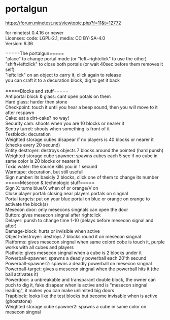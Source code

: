 # portalgun

https://forum.minetest.net/viewtopic.php?f=11&t=12772

for minetest 0.4.16 or newer<br>
Licenses: code: LGPL-2.1, media: CC BY-SA-4.0<br>
Version: 6.36<br>

=====The portalgun=====<br>
"place" to change portal mode (or "left+rightclick" to use the other)<br>
"shift+leftclick" to close both portals (or wait 40sec before them removes it self)<br>
"leftclick" on an object to carry it, click again to release<br>
you can craft it to a decuration block, dig to get it back<br>
<br>
=====Blocks and stuff=====<br>
Antiportal block & glass: cant open potals on them<br>
Hard glass: 		harder then stone<br>
Checkpoint: 		touch it until you hear a beep sound, then you will move to it after respawn<br>
Cake: 			eat a dirt-cake? no way!<br>
Security cam: 		shoots when you are 10 blocks or nearer it<br>
Sentry turret:		shoots when something is front of it<br>
Testblock: 		decuration<br>
Weighted storage cubes	disapear if no players is 40 blocks or nearer it (checks every 20 secund)<br>
Entity destroyer: 		destroys objects 7 blocks around the pointed (hard punsh)<br>
Weighted storage cube spawner: 	spawns cubes each 5 sec if no cube in same color is 20 blocks or nearer it<br>
Toxic water:		the source kills you in 1 secund<br>
Warntape:		decuration, but still usefull<br>
Sign number:		its basicly 2 blocks, click one of them to change its number<br>
=====Mesecon & technologic stuff=====<br>
Sign X:			turns blue/X when of or orange/V on<br>
Close player portal:		closing near players portals on singnal <br>
Portal targets:		put on your blue portal on blue or orange on orange to activate the block(s)<br>
Mesecon door:		only mesecons singnals can open the door<br>
Button: 			gives mesecon singnal after rightclick<br>
Delayer: 			punsh to change time 1-10 (delays before mesecon signal and after)<br>
Damage-block: 		hurts or invisible when active<br>
Object-destroyer: 		destroys 7 blocks round it on mesecon singnal<br>
Platforms: 		gives mesecon singnal when same colord cobe is touch it, purple works with all cubes and players<br>
Plathole: 			gives mesecon singnal when a cube is 2 blocks under it<br>
Powerball-spawner: 	spawns a deadly powerball each 20'th secund<br>
Powerball-spawner2: 	spawns a deadly powerball on mesecon singnal <br>
Powerball-target:		gives a mesecon singnal when the powerball hits it (the ball activates it)<br>
Powerdoor: 		a unbreakable and transparant double block, the owner can puch to dig it, fake disapear when is active and is "mesecon singnal  leading", it makes you can make unlimited big doors<br>
Trapblock: 		looks like the test blocks but become invisable when is active (ghoststone)<br>
Weighted storage cube spawner2: 	spawns a cube in same color on mesecon singnal<br>
